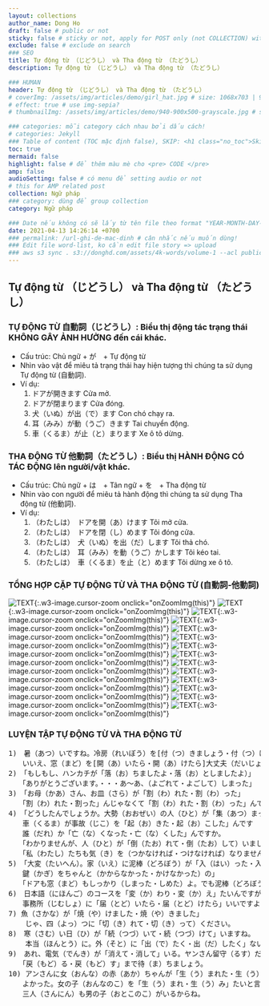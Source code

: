 ```yaml
---
layout: collections
author_name: Dong Ho
draft: false # public or not
sticky: false # sticky or not, apply for POST only (not COLLECTION) with including thumbnailImg
exclude: false # exclude on search
### SEO
title: Tự động từ （じどうし） và Tha động từ （たどうし）
description: Tự động từ （じどうし） và Tha động từ （たどうし）

### HUMAN
header: Tự động từ （じどうし） và Tha động từ （たどうし）
# coverImg: /assets/img/articles/demo/girl_hat.jpg # size: 1068x703 | 900x500 | 600x400
# effect: true # use img-sepia?
# thumbnailImg: /assets/img/articles/demo/940-900x500-grayscale.jpg # size: 900x500 | 600x400

### categories: mỗi category cách nhau bởi dấu cách!
# categories: Jekyll
### Table of content (TOC mặc định false), SKIP: <h1 class="no_toc">Skip toc</h1> hoặc <div class="no_toc_section">
toc: true
mermaid: false
highlight: false # để thêm màu mè cho <pre> CODE </pre>
amp: false
audioSetting: false # có menu để setting audio or not
# this for AMP related post
collection: Ngữ pháp
### category: dùng để group collection
category: Ngữ pháp

### Date nếu không có sẽ lấy từ tên file theo format "YEAR-MONTH-DAY-title.md"
date: 2021-04-13 14:26:14 +0700
### permalink: /url-ghi-de-mac-dinh # cân nhắc nếu muốn dùng!
### Edit file word-list, ko cần edit file story => upload
### aws s3 sync . s3://donghd.com/assets/4k-words/volume-1 --acl public-read
---
```


## Tự động từ （じどうし） và Tha động từ （たどうし）

### TỰ ĐỘNG TỪ 自動詞（じどうし）: Biểu thị động tác trạng thái KHÔNG GÂY ẢNH HƯỞNG đến cái khác.
+ Cấu trúc: Chủ ngữ + が　+ Tự động từ
+ Nhìn vào vật để miêu tả trạng thái hay hiện tượng thì chúng ta sử dụng Tự động từ (自動詞).
+ Ví dụ:
    1) ドアが開きます Cửa mở.
    2) ドアが閉まります Cửa đóng.
    3) 犬（いぬ）が出（で）ます Con chó chạy ra.
    4) 耳（みみ）が動（うご）きます Tai chuyển động.
    5) 車（くるま）が止（と）まります Xe ô tô dừng.

### THA ĐỘNG TỪ 他動詞（たどうし）: Biểu thị HÀNH ĐỘNG CÓ TÁC ĐỘNG lên người/vật khác.
+ Cấu trúc: Chủ ngữ + は　+ Tân ngữ + を　+ Tha động từ
+ Nhìn vào con người để miêu tả hành động thì chúng ta sử dụng Tha động từ (他動詞).
+ Ví dụ:
    1) （わたしは）　ドアを開（あ）けます Tôi mở cửa.
    2) （わたしは）　ドアを閉（し）めます Tôi đóng cửa.
    3) （わたしは）　犬（いぬ）を出（だ）します Tôi thả chó.
    4) （わたしは）　耳（みみ）を動（うご）かします Tôi kéo tai.
    5) （わたしは）　車（くるま）を止（と）めます Tôi dừng xe ô tô.

### TỔNG HỢP CẶP TỰ ĐỘNG TỪ VÀ THA ĐỘNG TỪ (自動詞‐他動詞)

![TEXT](/assets/img/articles/jp/tu-dong-tu-va-tha-dong-tu1.jpg){:.w3-image.cursor-zoom onclick="onZoomImg(this)"}
![TEXT](/assets/img/articles/jp/tu-dong-tu-va-tha-dong-tu2.jpg){:.w3-image.cursor-zoom onclick="onZoomImg(this)"}
![TEXT](/assets/img/articles/jp/tu-dong-tu-va-tha-dong-tu3.jpg){:.w3-image.cursor-zoom onclick="onZoomImg(this)"}
![TEXT](/assets/img/articles/jp/tu-dong-tu-va-tha-dong-tu4.jpg){:.w3-image.cursor-zoom onclick="onZoomImg(this)"}
![TEXT](/assets/img/articles/jp/tu-dong-tu-va-tha-dong-tu5.jpg){:.w3-image.cursor-zoom onclick="onZoomImg(this)"}
![TEXT](/assets/img/articles/jp/tu-dong-tu-va-tha-dong-tu6.jpg){:.w3-image.cursor-zoom onclick="onZoomImg(this)"}
![TEXT](/assets/img/articles/jp/tu-dong-tu-va-tha-dong-tu7.jpg){:.w3-image.cursor-zoom onclick="onZoomImg(this)"}
![TEXT](/assets/img/articles/jp/tu-dong-tu-va-tha-dong-tu8.jpg){:.w3-image.cursor-zoom onclick="onZoomImg(this)"}
![TEXT](/assets/img/articles/jp/tu-dong-tu-va-tha-dong-tu9.jpg){:.w3-image.cursor-zoom onclick="onZoomImg(this)"}
![TEXT](/assets/img/articles/jp/tu-dong-tu-va-tha-dong-tu10.jpg){:.w3-image.cursor-zoom onclick="onZoomImg(this)"}
![TEXT](/assets/img/articles/jp/tu-dong-tu-va-tha-dong-tu11.jpg){:.w3-image.cursor-zoom onclick="onZoomImg(this)"}
![TEXT](/assets/img/articles/jp/tu-dong-tu-va-tha-dong-tu12.jpg){:.w3-image.cursor-zoom onclick="onZoomImg(this)"}
![TEXT](/assets/img/articles/jp/tu-dong-tu-va-tha-dong-tu13.jpg){:.w3-image.cursor-zoom onclick="onZoomImg(this)"}
![TEXT](/assets/img/articles/jp/tu-dong-tu-va-tha-dong-tu14.jpg){:.w3-image.cursor-zoom onclick="onZoomImg(this)"}

### LUYỆN TẬP TỰ ĐỘNG TỪ VÀ THA ĐỘNG TỪ

<pre class="scrollable">
1)　暑（あつ）いですね。冷房（れいぼう）を[付（つ）きましょう・付（つ）けましょう]か？
　　いいえ、窓（まど）を[開（あ）いたら・開（あ）けたら]大丈夫（だいじょうぶ）ですよ。
2)　「もしもし、ハンカチが「落（お）ちましたよ・落（お）としましたよ）」
　　「ありがとうございます。・・・あ～あ、（よごれて・よごして）しまった」
3)　「お母（かあ）さん、お皿（さら）が「割（わ）れた・割（わ）った」
　　「割（わ）れた・割った」んじゃなくて「割（わ）れた・割（わ）った」んでしょう。
4)　「どうしたんでしょうか。大勢（おおぜい）の人（ひと）が「集（あつ）まって・集（あつ）めて」いますよ。
　　車（くるま）が事故（じこ）を「起（お）きた・起（お）こした」んです
　　誰（だれ）か「亡（な）くなった・亡（な）くした」んですか。
　　「わかりませんが、人（ひと）が「倒（たお）れて・倒（たお）して）いましたよ」
　　「私（わたし）たちも気（き）を（つかなければ・つけなければ）なりませんね」
5)　「大変（たいへん）。家（いえ）に泥棒（どろぼう）が「入（はい）った・入（い）れた」
　　鍵（かぎ）をちゃんと（かからなかった・かけなかった）の」
　　「ドアも窓（まど）もしっかり（しまった・しめた）よ。でも泥棒（どろぼう）が窓（まど）のガラスを 「割（わ）れて・割（わ）って）・・」
6)　日本語（にほんご）のコースを「変（か）わり・変（か）え」たいんですがどうすればいいでしょうか？
　　事務所（じむしょ）に「届（とど）いたら・届（とど）けたら」いいですよ。
7) 魚（さかな）が「焼（や）けました・焼（や）きました」
    じゃ、四（よっ）つに「切（き）れて・切（き）って）ください。
8)　寒（さむ）い日（ひ）が「続（つづ）いて・続（つづ）けて」いますね。
    本当（ほんとう）に。外（そと）に「出（で）たく・出（だ）したく」ないですね。
9)　あれ、電気（でんき）が「消えて・消して」いる。ヤンさん留守（るす）だ。
　　「戻（もど）る・戻（もど）す」まで待（ま）ちましょう。
10) アンさんに女（おんな）の赤（あか）ちゃんが「生（う）まれた・生（う）んだ」よ。
　　よかった。女の子（おんなのこ）を「生（う）まれ・生（う）み」たいと言（い）っていたから
　　三人（さんにん）も男の子（おとこのこ）がいるからね。
</pre>
